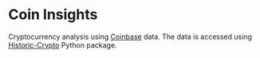 # Coin Insights

Cryptocurrency analysis using [Coinbase](https://www.coinbase.com/) data. The data is accessed using [Historic-Crypto](https://pypi.org/project/Historic-Crypto/) Python package.
